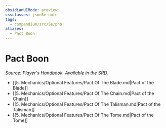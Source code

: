 ```yaml
---
obsidianUIMode: preview
cssclasses: json5e-note
tags:
  - compendium/src/5e/phb
aliases:
  - Pact Boon
---
```

# Pact Boon
*Source: Player's Handbook. Available in the SRD.* 

- [[5. Mechanics/Optional Features/Pact Of The Blade.md\|Pact of the Blade]]
- [[5. Mechanics/Optional Features/Pact Of The Chain.md\|Pact of the Chain]]
- [[5. Mechanics/Optional Features/Pact Of The Talisman.md\|Pact of the Talisman]]
- [[5. Mechanics/Optional Features/Pact Of The Tome.md\|Pact of the Tome]]
